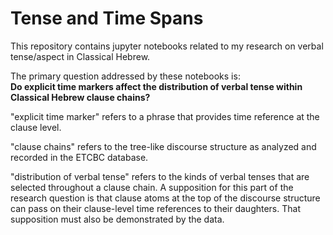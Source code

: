 # Tense and Time Spans

This repository contains jupyter notebooks related to my research on verbal tense/aspect in Classical Hebrew. 

The primary question addressed by these notebooks is:<br>
**Do explicit time markers affect the distribution of verbal tense within Classical Hebrew clause chains?**

"explicit time marker" refers to a phrase that provides time reference at the clause level.

"clause chains" refers to the tree-like discourse structure as analyzed and recorded in the ETCBC database.

"distribution of verbal tense" refers to the kinds of verbal tenses that are selected throughout a clause chain. A supposition for this part of the research question is that clause atoms at the top of the discourse structure can pass on their clause-level time references to their daughters. That supposition must also be demonstrated by the data. 
